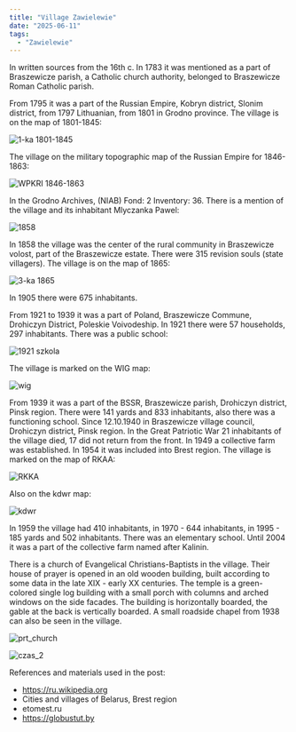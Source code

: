 ```yaml
---
title: "Village Zawielewie"
date: "2025-06-11"
tags: 
  - "Zawielewie"
---
```


In written sources from the 16th c. In 1783 it was mentioned as a part of Braszewicze parish, a Catholic church authority, belonged to Braszewicze Roman Catholic parish.

From 1795 it was a part of the Russian Empire, Kobryn district, Slonim district, from 1797 Lithuanian, from 1801 in Grodno province. The village is on the map of 1801-1845:

![1-ka 1801-1845](https://github.com/user-attachments/assets/f3f7fbbe-7d5e-4f56-b571-ab11a54d8133)

The village on the military topographic map of the Russian Empire for 1846-1863:

![WPKRI 1846-1863](https://github.com/user-attachments/assets/a0afc4a5-ec4a-482f-ba06-423ebb40a3fb)

In the Grodno Archives, (NIAB) Fond: 2 Inventory: 36. There is a mention of the village and its inhabitant Mlyczanka Pawel:

![1858](https://github.com/user-attachments/assets/7bd4b066-7bd2-4c8c-a93d-7e57bda7e1c3)

In 1858 the village was the center of the rural community in Braszewicze volost, part of the Braszewicze estate. There were 315 revision souls (state villagers). The village is on the map of 1865:

![3-ka 1865](https://github.com/user-attachments/assets/85a94645-fdda-4a1c-a158-0e7e764681c0)

In 1905 there were 675 inhabitants.

From 1921 to 1939 it was a part of Poland, Braszewicze Commune, Drohiczyn District, Poleskie Voivodeship. In 1921 there were 57 households, 297 inhabitants. There was a public school:

![1921 szkola](https://github.com/user-attachments/assets/4dc53fd1-fe6e-4bfa-8b1d-cbaa81b646c0)

The village is marked on the WIG map:

![wig](https://github.com/user-attachments/assets/0e98390b-a4f5-44cb-bd39-16148585c594)

From 1939 it was a part of the BSSR, Braszewicze parish, Drohiczyn district, Pinsk region. There were 141 yards and 833 inhabitants, also there was a functioning school. Since 12.10.1940 in Braszewicze village council, Drohiczyn district, Pinsk region. In the Great Patriotic War 21 inhabitants of the village died, 17 did not return from the front. In 1949 a collective farm was established. In 1954 it was included into Brest region. The village is marked on the map of RKAA:

![RKKA](https://github.com/user-attachments/assets/891e4cc0-5873-4cb4-9cc7-1a9e1a1d2656)

Also on the kdwr map:

![kdwr](https://github.com/user-attachments/assets/796a2931-2744-4ae5-9d1c-e5913ca70929)

In 1959 the village had 410 inhabitants, in 1970 - 644 inhabitants, in 1995 - 185 yards and 502 inhabitants. There was an elementary school. Until 2004 it was a part of the collective farm named after Kalinin.

There is a church of Evangelical Christians-Baptists in the village. Their house of prayer is opened in an old wooden building, built according to some data in the late XIX - early XX centuries. The temple is a green-colored single log building with a small porch with columns and arched windows on the side facades. The building is horizontally boarded, the gable at the back is vertically boarded. A small roadside chapel from 1938 can also be seen in the village.

![prt_church](https://github.com/user-attachments/assets/4d33d030-fcca-4ab1-acaa-519af82f5d77)

![czas_2](https://github.com/user-attachments/assets/ce147c13-2fd5-474f-8254-38824ee2165f)

References and materials used in the post:
- https://ru.wikipedia.org
- Cities and villages of Belarus, Brest region
- etomest.ru
- https://globustut.by
